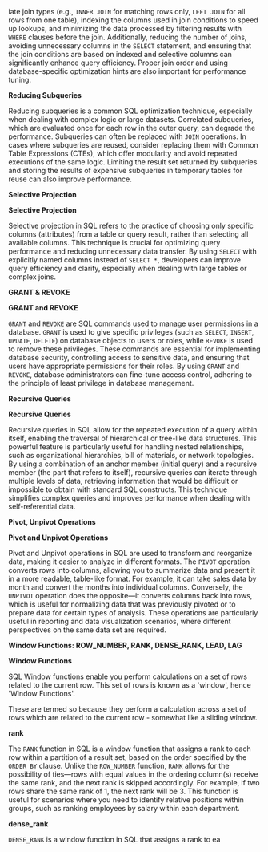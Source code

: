 iate join types (e.g., `INNER JOIN` for matching rows only, `LEFT JOIN` for all rows from one table), indexing the columns used in join conditions to speed up lookups, and minimizing the data processed by filtering results with `WHERE` clauses before the join. Additionally, reducing the number of joins, avoiding unnecessary columns in the `SELECT` statement, and ensuring that the join conditions are based on indexed and selective columns can significantly enhance query efficiency. Proper join order and using database-specific optimization hints are also important for performance tuning.

**Reducing Subqueries**

Reducing subqueries is a common SQL optimization technique, especially when dealing with complex logic or large datasets. Correlated subqueries, which are evaluated once for each row in the outer query, can degrade the performance. Subqueries can often be replaced with `JOIN` operations. In cases where subqueries are reused, consider replacing them with Common Table Expressions (CTEs), which offer modularity and avoid repeated executions of the same logic. Limiting the result set returned by subqueries and storing the results of expensive subqueries in temporary tables for reuse can also improve performance.

**Selective Projection**

**Selective Projection**

Selective projection in SQL refers to the practice of choosing only specific columns (attributes) from a table or query result, rather than selecting all available columns. This technique is crucial for optimizing query performance and reducing unnecessary data transfer. By using `SELECT` with explicitly named columns instead of `SELECT *`, developers can improve query efficiency and clarity, especially when dealing with large tables or complex joins.

**GRANT & REVOKE**

**GRANT and REVOKE**

`GRANT` and `REVOKE` are SQL commands used to manage user permissions in a database. `GRANT` is used to give specific privileges (such as `SELECT`, `INSERT`, `UPDATE`, `DELETE`) on database objects to users or roles, while `REVOKE` is used to remove these privileges. These commands are essential for implementing database security, controlling access to sensitive data, and ensuring that users have appropriate permissions for their roles. By using `GRANT` and `REVOKE`, database administrators can fine-tune access control, adhering to the principle of least privilege in database management.


**Recursive Queries**

**Recursive Queries**

Recursive queries in SQL allow for the repeated execution of a query within itself, enabling the traversal of hierarchical or tree-like data structures. This powerful feature is particularly useful for handling nested relationships, such as organizational hierarchies, bill of materials, or network topologies. By using a combination of an anchor member (initial query) and a recursive member (the part that refers to itself), recursive queries can iterate through multiple levels of data, retrieving information that would be difficult or impossible to obtain with standard SQL constructs. This technique simplifies complex queries and improves performance when dealing with self-referential data.


**Pivot, Unpivot Operations**

**Pivot and Unpivot Operations**

Pivot and Unpivot operations in SQL are used to transform and reorganize data, making it easier to analyze in different formats. The `PIVOT` operation converts rows into columns, allowing you to summarize data and present it in a more readable, table-like format. For example, it can take sales data by month and convert the months into individual columns. Conversely, the `UNPIVOT` operation does the opposite—it converts columns back into rows, which is useful for normalizing data that was previously pivoted or to prepare data for certain types of analysis. These operations are particularly useful in reporting and data visualization scenarios, where different perspectives on the same data set are required.

**Window Functions: ROW_NUMBER, RANK, DENSE_RANK, LEAD, LAG**

**Window Functions**

SQL Window functions enable you perform calculations on a set of rows related to the current row. This set of rows is known as a 'window', hence 'Window Functions'.

These are termed so because they perform a calculation across a set of rows which are related to the current row - somewhat like a sliding window.

**rank**

The `RANK` function in SQL is a window function that assigns a rank to each row within a partition of a result set, based on the order specified by the `ORDER BY` clause. Unlike the `ROW_NUMBER` function, `RANK` allows for the possibility of ties—rows with equal values in the ordering column(s) receive the same rank, and the next rank is skipped accordingly. For example, if two rows share the same rank of 1, the next rank will be 3. This function is useful for scenarios where you need to identify relative positions within groups, such as ranking employees by salary within each department.

**dense_rank**

`DENSE_RANK` is a window function in SQL that assigns a rank to ea